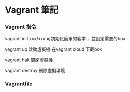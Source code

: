 # Vagrant 筆記

### Vagrant 指令
vagrant init xxx/xxx  可初始化簡單的範本 ，並設定需要的box

vagrant up 啟動虛擬機 在vagrant cloud 下載box

vagrant halt 關閉虛擬機

vagrant destroy 刪除虛擬環境

### Vagrantfile
